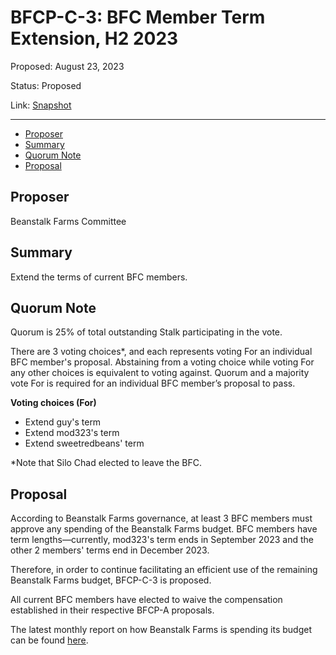 # BFCP-C-3: BFC Member Term Extension, H2 2023

Proposed: August 23, 2023

Status: Proposed

Link: [Snapshot](https://snapshot.org/#/beanstalkfarms.eth/proposal/0x0e6ffd48b86542937cc0f6d3d3131c49302884f321dbf32b1cbae48bb69754f6)

---

- [Proposer](#proposer)
- [Summary](#summary)
- [Quorum Note](#quorum-note)
- [Proposal](#proposal)

## Proposer

Beanstalk Farms Committee

## Summary

Extend the terms of current BFC members.

## Quorum Note

Quorum is 25% of total outstanding Stalk participating in the vote.

There are 3 voting choices*, and each represents voting For an individual BFC member's proposal. Abstaining from a voting choice while voting For any other choices is equivalent to voting against. Quorum and a majority vote For is required for an individual BFC member’s proposal to pass.

**Voting choices (For)**

* Extend guy's term
* Extend mod323's term
* Extend sweetredbeans' term

*Note that Silo Chad elected to leave the BFC.

## Proposal

According to Beanstalk Farms governance, at least 3 BFC members must approve any spending of the Beanstalk Farms budget. BFC members have term lengths—currently, mod323's term ends in September 2023 and the other 2 members' terms end in December 2023.

Therefore, in order to continue facilitating an efficient use of the remaining Beanstalk Farms budget, BFCP-C-3 is proposed.

All current BFC members have elected to waive the compensation established in their respective BFCP-A proposals.

The latest monthly report on how Beanstalk Farms is spending its budget can be found [here](https://arweave.net/srjTqFTLoZ3aZgwgCxfawrbZeOfRDi_FYF_C0CQpVNQ).
